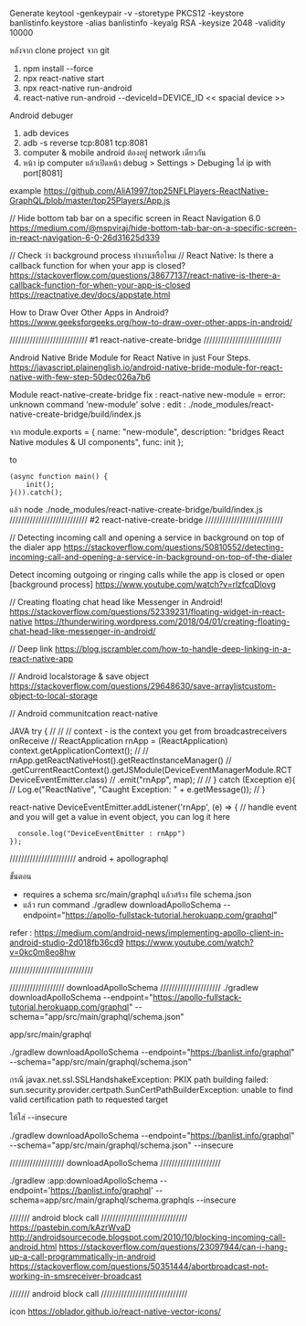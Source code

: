 Generate
keytool -genkeypair -v -storetype PKCS12 -keystore banlistinfo.keystore -alias banlistinfo -keyalg RSA -keysize 2048 -validity 10000

หลังจาก clone project จาก git
1. npm install --force
2. npx react-native start
3. npx react-native run-android
4. react-native run-android --deviceId=DEVICE_ID << spacial device >>

Android debuger
1. adb devices
2. adb -s <device name> reverse tcp:8081 tcp:8081
3. computer & mobile android ต้องอยู่  network เดียวกัน
4. หน้า ip computer แล้วเปิดหน้า debug > Settings > Debuging ใส่ ip with port[8081]


example 
https://github.com/AliA1997/top25NFLPlayers-ReactNative-GraphQL/blob/master/top25Players/App.js


// Hide bottom tab bar on a specific screen in React Navigation 6.0
https://medium.com/@mspviraj/hide-bottom-tab-bar-on-a-specific-screen-in-react-navigation-6-0-26d31625d339



// Check ว่า background process ทำงานหรือไหม
// React Native: Is there a callback function for when your app is closed?
https://stackoverflow.com/questions/38677137/react-native-is-there-a-callback-function-for-when-your-app-is-closed
https://reactnative.dev/docs/appstate.html



How to Draw Over Other Apps in Android?
https://www.geeksforgeeks.org/how-to-draw-over-other-apps-in-android/


/////////////////////////// #1 react-native-create-bridge ///////////////////////////

Android Native Bride Module for React Native in just Four Steps.
https://javascript.plainenglish.io/android-native-bride-module-for-react-native-with-few-step-50dec026a7b6

Module react-native-create-bridge
fix : react-native new-module  = error: unknown command 'new-module'
solve :
  edit : ./node_modules/react-native-create-bridge/build/index.js

  จาก
    module.exports = {
        name: "new-module",
        description: "bridges React Native modules & UI components",
        func: init
    };
  
  to

    (async function main() {
        init();
    }()).catch();

แล้ว node ./node_modules/react-native-create-bridge/build/index.js
/////////////////////////// #2 react-native-create-bridge ///////////////////////////


// Detecting incoming call and opening a service in background on top of the dialer app
https://stackoverflow.com/questions/50810552/detecting-incoming-call-and-opening-a-service-in-background-on-top-of-the-dialer


Detect incoming outgoing or ringing calls while the app is closed or open [background process]
https://www.youtube.com/watch?v=rlzfcqDlovg




// Creating floating chat head like Messenger in Android!
https://stackoverflow.com/questions/52339231/floating-widget-in-react-native
https://thunderwiring.wordpress.com/2018/04/01/creating-floating-chat-head-like-messenger-in-android/



// Deep link
https://blog.jscrambler.com/how-to-handle-deep-linking-in-a-react-native-app

// Android localstorage & save object
https://stackoverflow.com/questions/29648630/save-arraylistcustom-object-to-local-storage

// Android communitcation react-native

JAVA 
try {
//
//                        // context - is the context you get from broadcastreceivers onReceive
//                        ReactApplication rnApp = (ReactApplication) context.getApplicationContext();
//
//                        rnApp.getReactNativeHost().getReactInstanceManager()
//                                .getCurrentReactContext().getJSModule(DeviceEventManagerModule.RCTDeviceEventEmitter.class)
//                                .emit("rnApp", map);
//
//                    } catch (Exception e){
//                        Log.e("ReactNative", "Caught Exception: " + e.getMessage());
//                    }

react-native 
   DeviceEventEmitter.addListener('rnApp', (e) => {
      // handle event and you will get a value in event object, you can log it here

      console.log("DeviceEventEmitter : rnApp")
    });


///////////////////////
android + apollographql

ขั้นตอน
  -  requires a schema  src/main/graphql แล้วสร้าง file  schema.json
  -  แล้ว run command ./gradlew downloadApolloSchema --endpoint="https://apollo-fullstack-tutorial.herokuapp.com/graphql"

refer : https://medium.com/android-news/implementing-apollo-client-in-android-studio-2d018fb36cd9
https://www.youtube.com/watch?v=0kc0m8eo8hw

/////////////////////////////


/////////////////// downloadApolloSchema /////////////////////
./gradlew downloadApolloSchema --endpoint="https://apollo-fullstack-tutorial.herokuapp.com/graphql" --schema="app/src/main/graphql/schema.json"

app/src/main/graphql


./gradlew downloadApolloSchema --endpoint="https://banlist.info/graphql" --schema="app/src/main/graphql/schema.json"


กรณี  javax.net.ssl.SSLHandshakeException: PKIX path building failed: sun.security.provider.certpath.SunCertPathBuilderException: unable to find valid certification path to requested target

ให้ใส่ --insecure

./gradlew downloadApolloSchema --endpoint="https://banlist.info/graphql" --schema="app/src/main/graphql/schema.json" --insecure

/////////////////// downloadApolloSchema /////////////////////

./gradlew :app:downloadApolloSchema --endpoint='https://banlist.info/graphql' --schema=app/src/main/graphql/schema.graphqls --insecure


/////// android block call //////////////////////////////
https://pastebin.com/kAzrWvaD
http://androidsourcecode.blogspot.com/2010/10/blocking-incoming-call-android.html
https://stackoverflow.com/questions/23097944/can-i-hang-up-a-call-programmatically-in-android
https://stackoverflow.com/questions/50351444/abortbroadcast-not-working-in-smsreceiver-broadcast

/////// android block call //////////////////////////////

icon 
https://oblador.github.io/react-native-vector-icons/
